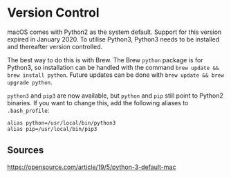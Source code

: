 Version Control
===============

macOS comes with Python2 as the system default. Support for this version expired in January 2020. To utilise Python3, Python3 needs to be installed and thereafter version controlled.

The best way to do this is with Brew. The Brew `python` package is for Python3, so installation can be handled with the command `brew update && brew install python`. Future updates can be done with `brew update && brew upgrade python`.

`python3` and `pip3` are now available, but `python` and `pip` still point to Python2 binaries. If you want to change this, add the following aliases to `.bash_profile`:

```
alias python=/usr/local/bin/python3
alias pip=/usr/local/bin/pip3
```

Sources
-------

https://opensource.com/article/19/5/python-3-default-mac
